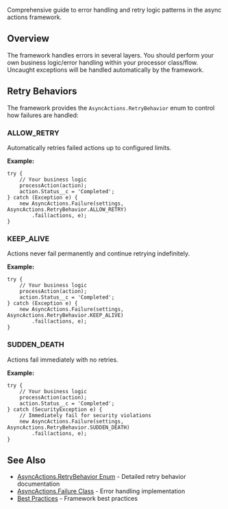 Comprehensive guide to error handling and retry logic patterns in the async actions framework.

## Overview

The framework handles errors in several layers. You should perform your own business logic/error handling within your processor class/flow. Uncaught exceptions will be handled automatically by the framework.

## Retry Behaviors

The framework provides the `AsyncActions.RetryBehavior` enum to control how failures are handled:

### ALLOW_RETRY

Automatically retries failed actions up to configured limits.

**Example:**

```apex
try {
    // Your business logic
    processAction(action);
    action.Status__c = 'Completed';
} catch (Exception e) {
    new AsyncActions.Failure(settings, AsyncActions.RetryBehavior.ALLOW_RETRY)
        .fail(actions, e);
}
```

### KEEP_ALIVE

Actions never fail permanently and continue retrying indefinitely.

**Example:**

```apex
try {
    // Your business logic
    processAction(action);
    action.Status__c = 'Completed';
} catch (Exception e) {
    new AsyncActions.Failure(settings, AsyncActions.RetryBehavior.KEEP_ALIVE)
        .fail(actions, e);
}
```

### SUDDEN_DEATH

Actions fail immediately with no retries.

**Example:**

```apex
try {
    // Your business logic
    processAction(action);
    action.Status__c = 'Completed';
} catch (SecurityException e) {
    // Immediately fail for security violations
    new AsyncActions.Failure(settings, AsyncActions.RetryBehavior.SUDDEN_DEATH)
        .fail(actions, e);
}
```

## See Also

-   [AsyncActions.RetryBehavior Enum](./AsyncActions.RetryBehavior-Enum) - Detailed retry behavior documentation
-   [AsyncActions.Failure Class](./AsyncActions.Failure-Class) - Error handling implementation
-   [Best Practices](./Best-Practices) - Framework best practices
